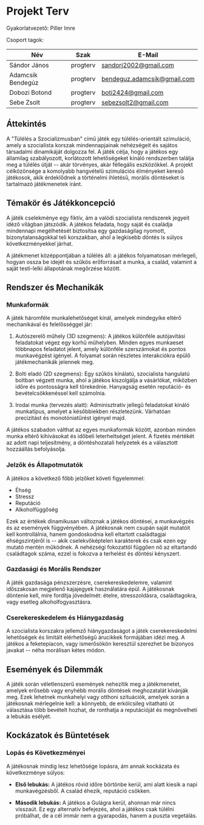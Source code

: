 # Projekt Terv

Gyakorlatvezető: Piller Imre

Csoport tagok:

| Név               | Szak     | E-Mail                      |
|-------------------|----------|-----------------------------|
| Sándor János      | progterv | sandorj2002@gmail.com       |
| Adamcsik Bendegúz | progterv | bendeguz.adamcsik@gmail.com |
| Dobozi Botond     | progterv | boti2424@gmail.com          |
| Sebe Zsolt        | progterv | sebezsolt2@gmail.com        |

## Áttekintés

A "Túlélés a Szocializmusban" című játék egy túlélés-orientált szimuláció,
amely a szocialista korszak mindennapjainak nehézségeit és sajátos társadalmi
dinamikáját dolgozza fel. A játék célja, hogy a játékos egy államilag szabályozott,
korlátozott lehetőségeket kínáló rendszerben találja meg a túlélés útját -- akár
törvényes, akár féllegális eszközökkel. A projekt célközönsége a komolyabb hangvételű
szimulációs élményeket kereső játékosok, akik érdeklődnek a történelmi ihletésű,
morális döntéseket is tartalmazó játékmenetek iránt.

## Témakör és Játékkoncepció

A játék cselekménye egy fiktív, ám a valódi szocialista rendszerek jegyeit idéző világban
játszódik. A játékos feladata, hogy saját és családja mindennapi megélhetését biztosítsa
egy gazdaságilag nyomott, bizonytalanságokkal teli korszakban, ahol a legkisebb döntés is
súlyos következményekkel járhat.

A játékmenet középpontjában a túlélés áll: a játékos folyamatosan mérlegeli, hogyan ossza
be idejét és szűkös erőforrásait a munka, a család, valamint a saját testi-lelki állapotának
megőrzése között.

## Rendszer és Mechanikák

### Munkaformák

A játék háromféle munkalehetőséget kínál, amelyek mindegyike eltérő mechanikával és
felelősséggel jár:

1. Autószerelő műhely (3D szegmens):
   A játékos különféle autójavítási feladatokat végez egy korhű műhelyben. Minden
   egyes munkaeset többnapos feladatot jelent, amely különféle szerszámokat és
   pontos munkavégzést igényel. A folyamat során részletes interakciókra épülő
   játékmechanikák jelennek meg.

2. Bolti eladó (2D szegmens):
   Egy szűkös kínálatú, szocialista hangulatú boltban végzett munka, ahol a játékos
   kiszolgálja a vásárlókat, miközben időre és pontosságra kell törekednie. Hanyagság
   esetén reputáció- és bevételcsökkenéssel kell számolnia.

3. Irodai munka (tervezés alatt):
   Adminisztratív jellegű feladatokat kínáló munkatípus, amelyet a későbbiekben részletezünk.
   Várhatóan precizitást és monotóniatűrést igényel majd.

A játékos szabadon válthat az egyes munkaformák között, azonban minden munka eltérő kihívásokat
és időbeli leterheltséget jelent. A fizetés mértékét az adott napi teljesítmény, a döntéshozatali
helyzetek és a választott hozzáállás befolyásolja.

### Jelzők és Állapotmutatók

A játékos a következő főbb jelzőket követi figyelemmel:

- Éhség
- Stressz
- Reputáció
- Alkoholfüggőség

Ezek az értékek dinamikusan változnak a játékos döntései, a munkavégzés és az események
függvényében. A játékosnak nem csupán saját mutatóit kell kontrollálnia, hanem gondoskodnia
kell eltartott családtagjai éhségszintjéről is -- akik cselekvőképtelen karakterek és csak
ezen egy mutató mentén működnek. A nehézségi fokozattól függően nő az eltartandó családtagok
száma, ezzel is fokozva a terhelést és döntési kényszert.

### Gazdasági és Morális Rendszer

A játék gazdasága pénzszerzésre, cserekereskedelemre, valamint időszakosan megjelenő
kajajegyek használatára épül. A játékosnak döntenie kell, mire fordítja jövedelmét:
ételre, stresszoldásra, családtagokra, vagy esetleg alkoholfogyasztásra.

### Cserekereskedelem és Hiánygazdaság

A szocialista korszakra jellemző hiánygazdaságot a játék cserekereskedelmi lehetőségek
és limitált elérhetőségű árucikkek formájában idézi meg. A játékos a feketepiacon, vagy
ismerősökön keresztül szerezhet be bizonyos javakat -- néha morálisan kétes módon.

## Események és Dilemmák

A játék során véletlenszerű események nehezítik meg a játékmenetet, amelyek erősebb vagy
enyhébb morális döntések meghozatalát kívánják meg. Ezek lehetnek munkahelyi vagy otthoni
szituációk, amelyek során a játékosnak mérlegelnie kell: a könnyebb, de erkölcsileg vitatható
út választása több bevételt hozhat, de ronthatja a reputációját és megnövelheti a lebukás esélyét.

## Kockázatok és Büntetések

### Lopás és Következményei

A játékosnak mindig lesz lehetősége lopásra, ám annak kockázata és következménye súlyos:

- **Első lebukás:** A játékos rövid időre börtönbe kerül, ami alatt kiesik a napi
  munkavégzésből. A család éhezik, reputáció csökken.

- **Második lebukás:** A játékos a Gulágra kerül, ahonnan már nincs visszaút. Ez egy
  alternatív befejezés, ahol a játékos csak túlélni próbálhat, de a cél immár nem a gyarapodás,
  hanem a puszta vegetálás.
